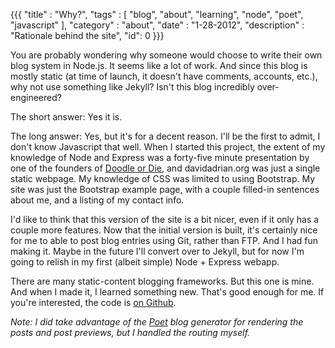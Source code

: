 {{{
  "title" : "Why?",
  "tags"  : [ "blog", "about", "learning", "node", "poet", "javascript" ],
  "category" : "about",
  "date" : "1-28-2012",
  "description" : "Rationale behind the site",
  "id": 0
}}}

You are probably wondering why someone would choose to write their own blog system in Node.js. It seems like a lot of work. And since this blog is mostly static (at time of launch, it doesn't have comments, accounts, etc.), why not use something like Jekyll? Isn't this blog incredibly over-engineered?

The short answer: Yes it is.

<!-- more -->

The long answer: Yes, but it's for a decent reason. I'll be the first to admit, I don't know Javascript that well. When I started this project, the extent of my knowledge of Node and Express was a forty-five minute presentation by one of the founders of [Doodle or Die](http://www.doodleordie.com), and davidadrian.org was just a single static webpage. My knowledge of CSS was limited to using Bootstrap. My site was just the Bootstrap example page, with a couple filled-in sentences about me, and a listing of my contact info. 

I'd like to think that this version of the site is a bit nicer, even if it only has a couple more features. Now that the initial version is built, it's certainly nice for me to able to post blog entries using Git, rather than FTP. And I had fun making it. Maybe in the future I'll convert over to Jekyll, but for now I'm going to relish in my first (albeit simple) Node + Express webapp.

There are many static-content blogging frameworks. But this one is mine. And when I made it, I learned something new. That's good enough for me. If you're interested, the code is [on Github](http://github.com/dadrian/davidadrian-website).

*Note: I did take advantage of the [Poet](http://jsantell.github.com/poet) blog generator for rendering the posts and post previews, but I handled the routing myself.*
